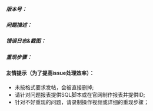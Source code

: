 ##### 版本号：


##### 问题描述：


##### 错误日志&截图：


##### 重现步骤：


#### 友情提示（为了提高issue处理效率）：
  - 未按格式要求发帖，会被直接删掉;
  - 请针对问题报表提供SQL脚本或在官网制作报表并提供ID;
  - 针对不好重现的问题，请录制操作视频或详细的重现步骤；
